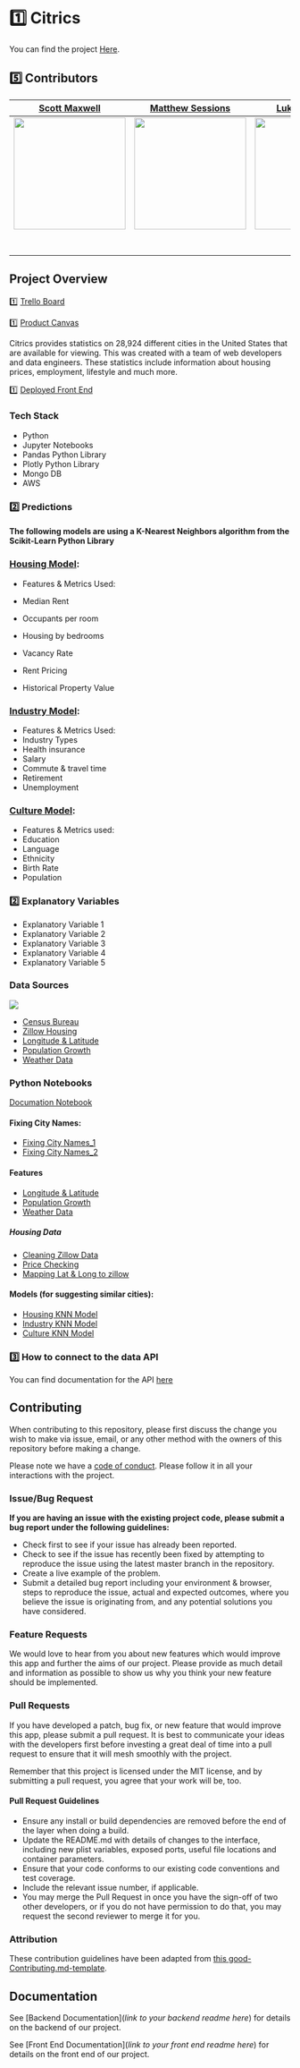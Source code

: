 # 1️⃣ Citrics

You can find the project [Here](https://master.d1td9ufw3xylcx.amplifyapp.com/).

## 5️⃣ Contributors


|                                    [Scott Maxwell](https://github.com/scottwmwork)                                   |                                          [Matthew Sessions](https://github.com/matthew-sessions)                                         |                                 [Luke Townsend](https://github.com/ldtownsend)                                 |
|:--------------------------------------------------------------------------------------------------------------------:|:----------------------------------------------------------------------------------------------------------------------------------------:|:--------------------------------------------------------------------------------------------------------------:|
| [<img src="https://avatars0.githubusercontent.com/u/33496996?s=400&u=454aad7eb839b42caa4cfca9357bae07c7a3325c&v=4" width = "200" />](https://github.com/) |              [<img src="https://avatars1.githubusercontent.com/u/53715422?s=400&v=4" width = "200" />](https://github.com/)              | [<img src="https://avatars1.githubusercontent.com/u/53023268?s=400&v=4" width = "200" />](https://github.com/) |
|                     [<img src="https://github.com/favicon.ico" width="15"> ](https://github.com/scottwmwork)                    |                          [<img src="https://github.com/favicon.ico" width="15"> ](https://github.com/matthew-sessions)                          |            [<img src="https://github.com/favicon.ico" width="15"> ](https://github.com/ldtownsend)            |
|     [ <img src="https://static.licdn.com/sc/h/al2o9zrvru7aqj8e1x2rzsrca" width="15"> ](www.linkedin.com/in/scott-w-maxwell)    | [ <img src="https://static.licdn.com/sc/h/al2o9zrvru7aqj8e1x2rzsrca" width="15"> ](https://www.linkedin.com/in/matthew-sessions/) |  [ <img src="https://static.licdn.com/sc/h/al2o9zrvru7aqj8e1x2rzsrca" width="15"> ](https://www.linkedin.com/in/luke-townsend-caia-95312610a/) |

## Project Overview


1️⃣ [Trello Board](https://trello.com/b/VXbaBrSL/labs-19-citydatacomparison)

1️⃣ [Product Canvas](https://www.notion.so/City-Data-Comparison-bc94a2f56b05482e9c42a12748a0ed0a)

Citrics provides statistics on 28,924 different cities in the United States that are available for viewing. This was created with a team of web developers and data engineers. These statistics include information about housing prices, employment, lifestyle and much more.


1️⃣ [Deployed Front End](https://master.d1td9ufw3xylcx.amplifyapp.com/)

### Tech Stack

- Python
- Jupyter Notebooks
- Pandas Python Library
- Plotly Python Library
- Mongo DB
- AWS


### 2️⃣ Predictions


#### The following models are using a K-Nearest Neighbors algorithm from the Scikit-Learn Python Library

### [Housing Model](https://github.com/Lambda-School-Labs/city-data-comparison-ds/blob/master/Notebooks/Housing_model.ipynb): 
- Features & Metrics Used: 

 - Median Rent
 - Occupants per room
 - Housing by bedrooms
 - Vacancy Rate
 - Rent Pricing
 - Historical Property Value

### [Industry Model](https://github.com/Lambda-School-Labs/city-data-comparison-ds/blob/master/Notebooks/industry_knn_model.ipynb):

- Features & Metrics Used:
 - Industry Types
 - Health insurance
 - Salary
 - Commute & travel time
 - Retirement
 - Unemployment
 
### [Culture Model](https://github.com/Lambda-School-Labs/city-data-comparison-ds/blob/master/Notebooks/culture_knn_model.ipynb):

- Features & Metrics used:
 - Education
 - Language
 - Ethnicity
 - Birth Rate
 - Population

### 2️⃣ Explanatory Variables

-   Explanatory Variable 1
-   Explanatory Variable 2
-   Explanatory Variable 3
-   Explanatory Variable 4
-   Explanatory Variable 5

### Data Sources

<img src = 'https://raw.githubusercontent.com/Lambda-School-Labs/city-data-comparison-ds/master/images/data%20source%20map.PNG'>

-   [Census Bureau](https://github.com/Lambda-School-Labs/city-data-comparison-ds/blob/master/Notebooks/City_Naming.ipynb)
-   [Zillow Housing](https://github.com/Lambda-School-Labs/city-data-comparison-ds/blob/master/Notebooks/zillowData_clean.ipynb)
-   [Longitude & Latitude](https://github.com/Lambda-School-Labs/city-data-comparison-ds/blob/master/Notebooks/Get_Lat_Lng.ipynb)
-   [Population Growth](https://github.com/Lambda-School-Labs/city-data-comparison-ds/blob/master/Notebooks/PopulationGrowth.ipynb)
-   [Weather Data](https://www.ncdc.noaa.gov/cdo-web/webservices/v2)

### Python Notebooks

[Documation Notebook](https://github.com/Lambda-School-Labs/city-data-comparison-ds/blob/master/Notebooks/Citrics_Documentation.ipynb)

#### Fixing City Names:
- [Fixing City Names_1](https://github.com/Lambda-School-Labs/city-data-comparison-ds/blob/master/Notebooks/fixnames.ipynb)
- [Fixing City Names_2](https://github.com/Lambda-School-Labs/city-data-comparison-ds/blob/master/Notebooks/City_Naming.ipynb)

#### Features
- [Longitude & Latitude](https://github.com/Lambda-School-Labs/city-data-comparison-ds/blob/master/Notebooks/Get_Lat_Lng.ipynb)
- [Population Growth](https://github.com/Lambda-School-Labs/city-data-comparison-ds/blob/master/Notebooks/PopulationGrowth.ipynb)
- [Weather Data](https://github.com/Lambda-School-Labs/city-data-comparison-ds/blob/master/Notebooks/Weather_Data.ipynb)

##### Housing Data
- [Cleaning Zillow Data](https://github.com/Lambda-School-Labs/city-data-comparison-ds/blob/master/Notebooks/zillowData_clean.ipynb)
- [Price Checking](https://github.com/Lambda-School-Labs/city-data-comparison-ds/blob/master/Notebooks/zillow_price_check.ipynb)
- [Mapping Lat & Long to zillow](https://github.com/Lambda-School-Labs/city-data-comparison-ds/blob/master/Notebooks/zillowzip.ipynb)

#### Models (for suggesting similar cities):

- [Housing KNN Model](https://github.com/Lambda-School-Labs/city-data-comparison-ds/blob/master/Notebooks/Housing_model.ipynb)
- [Industry KNN Model](https://github.com/Lambda-School-Labs/city-data-comparison-ds/blob/master/Notebooks/industry_knn_model.ipynb)
- [Culture KNN Model](https://github.com/Lambda-School-Labs/city-data-comparison-ds/blob/master/Notebooks/culture_knn_model.ipynb)

### 3️⃣ How to connect to the data API

You can find documentation for the API [here](https://api.citrics.io/docs)

## Contributing

When contributing to this repository, please first discuss the change you wish to make via issue, email, or any other method with the owners of this repository before making a change.

Please note we have a [code of conduct](./code_of_conduct.md.md). Please follow it in all your interactions with the project.

### Issue/Bug Request

 **If you are having an issue with the existing project code, please submit a bug report under the following guidelines:**
 - Check first to see if your issue has already been reported.
 - Check to see if the issue has recently been fixed by attempting to reproduce the issue using the latest master branch in the repository.
 - Create a live example of the problem.
 - Submit a detailed bug report including your environment & browser, steps to reproduce the issue, actual and expected outcomes,  where you believe the issue is originating from, and any potential solutions you have considered.

### Feature Requests

We would love to hear from you about new features which would improve this app and further the aims of our project. Please provide as much detail and information as possible to show us why you think your new feature should be implemented.

### Pull Requests

If you have developed a patch, bug fix, or new feature that would improve this app, please submit a pull request. It is best to communicate your ideas with the developers first before investing a great deal of time into a pull request to ensure that it will mesh smoothly with the project.

Remember that this project is licensed under the MIT license, and by submitting a pull request, you agree that your work will be, too.

#### Pull Request Guidelines

- Ensure any install or build dependencies are removed before the end of the layer when doing a build.
- Update the README.md with details of changes to the interface, including new plist variables, exposed ports, useful file locations and container parameters.
- Ensure that your code conforms to our existing code conventions and test coverage.
- Include the relevant issue number, if applicable.
- You may merge the Pull Request in once you have the sign-off of two other developers, or if you do not have permission to do that, you may request the second reviewer to merge it for you.

### Attribution

These contribution guidelines have been adapted from [this good-Contributing.md-template](https://gist.github.com/PurpleBooth/b24679402957c63ec426).

## Documentation

See [Backend Documentation](_link to your backend readme here_) for details on the backend of our project.

See [Front End Documentation](_link to your front end readme here_) for details on the front end of our project.

